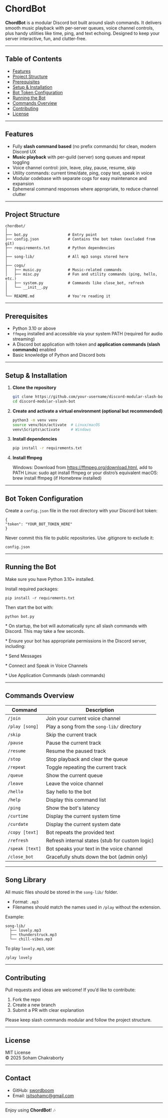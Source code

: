 # ChordBot

**ChordBot** is a modular Discord bot built around slash commands. It delivers smooth music playback with per-server queues, voice channel controls, plus handy utilities like time, ping, and text echoing. Designed to keep your server interactive, fun, and clutter-free.

---

## Table of Contents

- [Features](#features)  
- [Project Structure](#project-structure)  
- [Prerequisites](#prerequisites)  
- [Setup & Installation](#setup--installation)  
- [Bot Token Configuration](#bot-token-configuration)  
- [Running the Bot](#running-the-bot)  
- [Commands Overview](#commands-overview)  
- [Contributing](#contributing)  
- [License](#license)  

---

## Features

- Fully **slash command based** (no prefix commands) for clean, modern Discord UX  
- **Music playback** with per-guild (server) song queues and repeat toggling  
- Voice channel control: join, leave, play, pause, resume, skip  
- Utility commands: current time/date, ping, copy text, speak in voice  
- Modular codebase with separate cogs for easy maintenance and expansion  
- Ephemeral command responses where appropriate, to reduce channel clutter  

---

## Project Structure

```
chordbot/
│
├── bot.py                  # Entry point
├── config.json             # Contains the bot token (excluded from git)
├── requirements.txt        # Python dependencies
│
├── song-lib/               # All mp3 songs stored here
│
├── cogs/
│   ├── music.py            # Music-related commands
│   ├── misc.py             # Fun and utility commands (ping, hello, etc.)
│   ├── system.py           # Commands like close_bot, refresh
│   └── __init__.py
│
└── README.md               # You're reading it
```

---

## Prerequisites

- Python 3.10 or above  
- `ffmpeg` installed and accessible via your system PATH (required for audio streaming)  
- A Discord bot application with token and **application commands (slash commands)** enabled  
- Basic knowledge of Python and Discord bots  

---

## Setup & Installation

1. **Clone the repository**

   ```bash
   git clone https://github.com/your-username/discord-modular-slash-bot.git
   cd discord-modular-slash-bot
2. **Create and activate a virtual environment (optional but recommended)**

   ```bash
   python3 -m venv venv
   source venv/bin/activate  # Linux/macOS
   venv\Scripts\activate     # Windows

3. **Install dependencies**

   ```bash
   pip install -r requirements.txt

4. **Install ffmpeg**
   
   Windows: Download from https://ffmpeg.org/download.html, add to PATH
   Linux: sudo apt install ffmpeg or your distro’s equivalent
   macOS: brew install ffmpeg (if Homebrew installed)

---

## Bot Token Configuration

Create a `config.json` file in the root directory with your Discord bot token:

    {
    "token": "YOUR_BOT_TOKEN_HERE"
    }
Never commit this file to public repositories. Use .gitignore to exclude it:

    config.json

---

## Running the Bot

Make sure you have Python 3.10+ installed.

Install required packages:

    pip install -r requirements.txt

Then start the bot with:

    python bot.py

\* On startup, the bot will automatically sync all slash commands with Discord. This may take a few seconds.

\* Ensure your bot has appropriate permissions in the Discord server, including:

\* Send Messages

\* Connect and Speak in Voice Channels

\* Use Application Commands (slash commands)

---

## Commands Overview

| Command          | Description                                        |
|------------------|----------------------------------------------------|
| `/join`          | Join your current voice channel                    |
| `/play [song]`   | Play a song from the `song-lib/` directory         |
| `/skip`          | Skip the current track                             |
| `/pause`         | Pause the current track                            |
| `/resume`        | Resume the paused track                            |
| `/stop`          | Stop playback and clear the queue                  |
| `/repeat`        | Toggle repeating the current track                 |
| `/queue`         | Show the current queue                             |
| `/leave`         | Leave the voice channel                            |
| `/hello`         | Say hello to the bot                               |
| `/help`          | Display this command list                          |
| `/ping`          | Show the bot's latency                             |
| `/curtime`       | Display the current system time                    |
| `/curdate`       | Display the current system date                    |
| `/copy [text]`   | Bot repeats the provided text                      |
| `/refresh`       | Refresh internal states (stub for custom logic)    |
| `/speak [text]`  | Bot speaks your text in the voice channel          |
| `/close_bot`     | Gracefully shuts down the bot (admin only)         |

---

## Song Library

All music files should be stored in the `song-lib/` folder.

- Format: `.mp3`
- Filenames should match the names used in `/play` without the extension.

Example:
```
song-lib/
  ├── lovely.mp3
  ├── thunderstruck.mp3
  └── chill-vibes.mp3
```

To play `lovely.mp3`, use:

```bash
/play lovely
```

---

## Contributing

Pull requests and ideas are welcome! If you’d like to contribute:

1. Fork the repo
2. Create a new branch
3. Submit a PR with clear explanation

Please keep slash commands modular and follow the project structure.

---

## License

MIT License  
© 2025 Soham Chakraborty

---

## Contact

- GitHub: [swordboom](https://github.com/swordboom)
- Email: isitsohamc@gmail.com

---

Enjoy using **ChordBot**! 🎶  

